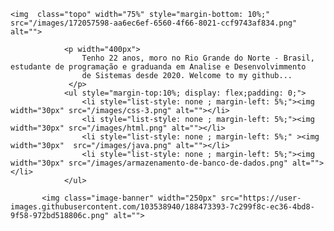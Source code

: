 
    <img  class="topo" width="75%" style="margin-bottom: 10%;" src="/images/172057598-aa6ec6ef-6560-4f66-8021-ccf9743af834.png" alt="">
       
                <p width="400px">
                    Tenho 22 anos, moro no Rio Grande do Norte - Brasil, estudante de programação e graduanda em Analise e Desenvolvimmento 
                    de Sistemas desde 2020. Welcome to my github...
                 </p>
                <ul style="margin-top:10%; display: flex;padding: 0;">
                    <li style="list-style: none ; margin-left: 5%;"><img width="30px" src="/images/css-3.png" alt=""></li>
                    <li style="list-style: none ; margin-left: 5%;"><img width="30px" src="/images/html.png" alt=""></li>
                    <li style="list-style: none ; margin-left: 5%;" ><img width="30px"  src="/images/java.png" alt=""></li>
                    <li style="list-style: none ; margin-left: 5%;"><img width="30px" src="/images/armazenamento-de-banco-de-dados.png" alt=""></li>
                </ul>
             
           <img class="image-banner" width="250px" src="https://user-images.githubusercontent.com/103538940/188473393-7c299f8c-ec36-4bd8-9f58-972bd518806c.png" alt="">
       

